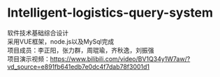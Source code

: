 # Intelligent-logistics-query-system
软件技术基础综合设计  
采用VUE框架，node.js以及MySql完成  
项目成员：李正阳，张力群，周琨瑜，齐秋逸，刘振强   
项目演示视频：https://www.bilibili.com/video/BV1Q34y1W7aw/?vd_source=e891fb641edb7e0dc4f7dab78f3001d1
